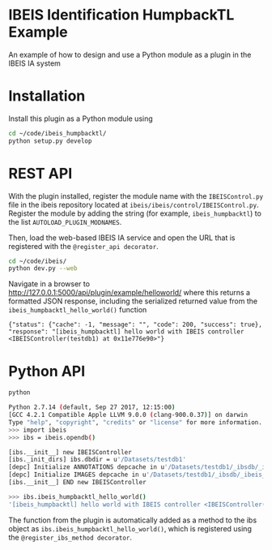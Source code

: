 # IBEIS Identification HumpbackTL Example
An example of how to design and use a Python module as a plugin in the IBEIS IA system

# Installation

Install this plugin as a Python module using

```bash
cd ~/code/ibeis_humpbacktl/
python setup.py develop
```

# REST API

With the plugin installed, register the module name with the `IBEISControl.py` file
in the ibeis repository located at `ibeis/ibeis/control/IBEISControl.py`.  Register
the module by adding the string (for example, `ibeis_humpbacktl`) to the
list `AUTOLOAD_PLUGIN_MODNAMES`.

Then, load the web-based IBEIS IA service and open the URL that is registered with
the `@register_api decorator`.

```bash
cd ~/code/ibeis/
python dev.py --web
```

Navigate in a browser to http://127.0.0.1:5000/api/plugin/example/helloworld/ where
this returns a formatted JSON response, including the serialized returned value
from the `ibeis_humpbacktl_hello_world()` function

```
{"status": {"cache": -1, "message": "", "code": 200, "success": true}, "response": "[ibeis_humpbacktl] hello world with IBEIS controller <IBEISController(testdb1) at 0x11e776e90>"}
```

# Python API

```bash
python

Python 2.7.14 (default, Sep 27 2017, 12:15:00)
[GCC 4.2.1 Compatible Apple LLVM 9.0.0 (clang-900.0.37)] on darwin
Type "help", "copyright", "credits" or "license" for more information.
>>> import ibeis
>>> ibs = ibeis.opendb()

[ibs.__init__] new IBEISController
[ibs._init_dirs] ibs.dbdir = u'/Datasets/testdb1'
[depc] Initialize ANNOTATIONS depcache in u'/Datasets/testdb1/_ibsdb/_ibeis_cache'
[depc] Initialize IMAGES depcache in u'/Datasets/testdb1/_ibsdb/_ibeis_cache'
[ibs.__init__] END new IBEISController

>>> ibs.ibeis_humpbacktl_hello_world()
'[ibeis_humpbacktl] hello world with IBEIS controller <IBEISController(testdb1) at 0x10b24c9d0>'
```

The function from the plugin is automatically added as a method to the ibs object
as `ibs.ibeis_humpbacktl_hello_world()`, which is registered using the
`@register_ibs_method decorator`.




